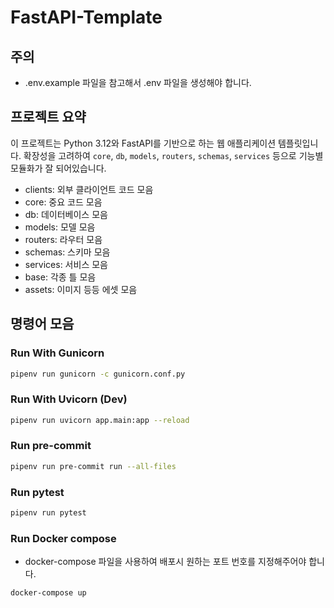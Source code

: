 # FastAPI-Template

## 주의

- .env.example 파일을 참고해서 .env 파일을 생성해야 합니다.

## 프로젝트 요약

이 프로젝트는 Python 3.12와 FastAPI를 기반으로 하는 웹 애플리케이션 템플릿입니다. 확장성을 고려하여 `core`, `db`, `models`, `routers`, `schemas`, `services` 등으로 기능별 모듈화가 잘 되어있습니다.

- clients: 외부 클라이언트 코드 모음
- core: 중요 코드 모음
- db: 데이터베이스 모음
- models: 모델 모음
- routers: 라우터 모음
- schemas: 스키마 모음
- services: 서비스 모음
- base: 각종 틀 모음
- assets: 이미지 등등 에셋 모음

## 명령어 모음

### Run With Gunicorn

```bash
pipenv run gunicorn -c gunicorn.conf.py
```

### Run With Uvicorn (Dev)

```bash
pipenv run uvicorn app.main:app --reload
```

### Run pre-commit

```bash
pipenv run pre-commit run --all-files
```

### Run pytest

```bash
pipenv run pytest
```

### Run Docker compose

- docker-compose 파일을 사용하여 배포시 원하는 포트 번호를 지정해주어야 합니다.

```bash
docker-compose up
```
